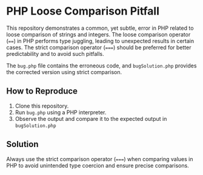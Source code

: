 # PHP Loose Comparison Pitfall

This repository demonstrates a common, yet subtle, error in PHP related to loose comparison of strings and integers.  The loose comparison operator (`==`) in PHP performs type juggling, leading to unexpected results in certain cases.  The strict comparison operator (`===`) should be preferred for better predictability and to avoid such pitfalls.

The `bug.php` file contains the erroneous code, and `bugSolution.php` provides the corrected version using strict comparison.

## How to Reproduce

1. Clone this repository.
2. Run `bug.php` using a PHP interpreter.
3. Observe the output and compare it to the expected output in `bugSolution.php`

## Solution

Always use the strict comparison operator (`===`) when comparing values in PHP to avoid unintended type coercion and ensure precise comparisons.